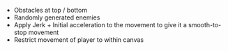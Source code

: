 * Obstacles at top / bottom
* Randomly generated enemies
* Apply Jerk + Initial acceleration to the movement to give it a smooth-to-stop
  movement
* Restrict movement of player to within canvas
